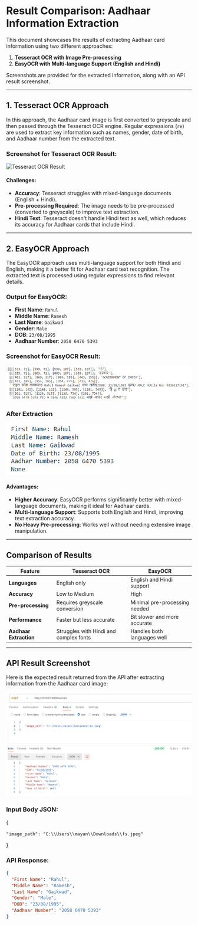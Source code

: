 # Result Comparison: Aadhaar Information Extraction

This document showcases the results of extracting Aadhaar card information using two different approaches:

1. **Tesseract OCR with Image Pre-processing**
2. **EasyOCR with Multi-language Support (English and Hindi)**

Screenshots are provided for the extracted information, along with an API result screenshot.

---

## 1. Tesseract OCR Approach

In this approach, the Aadhaar card image is first converted to greyscale and then passed through the Tesseract OCR engine. Regular expressions (`re`) are used to extract key information such as names, gender, date of birth, and Aadhaar number from the extracted text.

### Screenshot for Tesseract OCR Result:
![Tesseract OCR Result](assets/images/teserract.png)

#### Challenges:
- **Accuracy**: Tesseract struggles with mixed-language documents (English + Hindi).
- **Pre-processing Required**: The image needs to be pre-processed (converted to greyscale) to improve text extraction.
- **Hindi Text**: Tesseract doesn't handle Hindi text as well, which reduces its accuracy for Aadhaar cards that include Hindi.

---

## 2. EasyOCR Approach

The EasyOCR approach uses multi-language support for both Hindi and English, making it a better fit for Aadhaar card text recognition. The extracted text is processed using regular expressions to find relevant details.

### Output for EasyOCR:
- **First Name**: `Rahul`
- **Middle Name**: `Ramesh`
- **Last Name**: `Gaikwad`
- **Gender**: `Male`
- **DOB**: `23/08/1995`
- **Aadhaar Number**: `2058 6470 5393`

### Screenshot for EasyOCR Result:
![EasyOCR Result](assets/images/easyocr.png)

### After Extraction
![EasyOCR Result](assets/images/Output.png)

#### Advantages:
- **Higher Accuracy**: EasyOCR performs significantly better with mixed-language documents, making it ideal for Aadhaar cards.
- **Multi-language Support**: Supports both English and Hindi, improving text extraction accuracy.
- **No Heavy Pre-processing**: Works well without needing extensive image manipulation.

---

## Comparison of Results

| Feature              | Tesseract OCR                      | EasyOCR                          |
|----------------------|------------------------------------|----------------------------------|
| **Languages**         | English only                      | English and Hindi support        |
| **Accuracy**          | Low to Medium                     | High                             |
| **Pre-processing**    | Requires greyscale conversion     | Minimal pre-processing needed    |
| **Performance**       | Faster but less accurate          | Bit slower and more accurate     |
| **Aadhaar Extraction**| Struggles with Hindi and complex fonts | Handles both languages well       |

---

## API Result Screenshot

Here is the expected result returned from the API after extracting information from the Aadhaar card image:

![EasyOCR Result](assets/images/api_response.png)

### Input  Body JSON: 
{

    "image_path": "C:\\Users\\mayan\\Downloads\\fs.jpeg"

}

### API Response:
```json
{
  "First Name": "Rahul",
  "Middle Name": "Ramesh",
  "Last Name": "Gaikwad",
  "Gender": "Male",
  "DOB": "23/08/1995",
  "Aadhaar Number": "2058 6470 5393"
}
